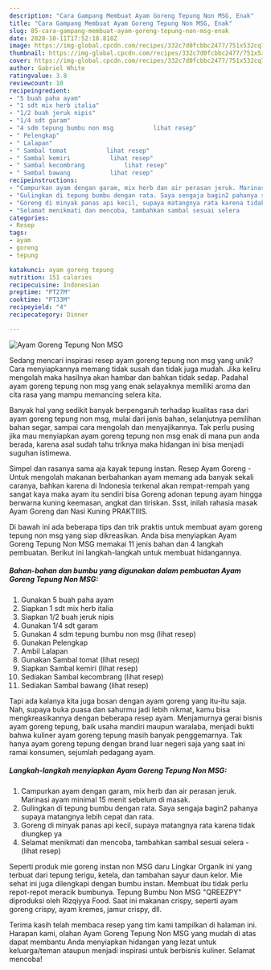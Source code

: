 ```yaml
---
description: "Cara Gampang Membuat Ayam Goreng Tepung Non MSG, Enak"
title: "Cara Gampang Membuat Ayam Goreng Tepung Non MSG, Enak"
slug: 85-cara-gampang-membuat-ayam-goreng-tepung-non-msg-enak
date: 2020-10-11T17:52:18.818Z
image: https://img-global.cpcdn.com/recipes/332c7d0fcbbc2477/751x532cq70/ayam-goreng-tepung-non-msg-foto-resep-utama.jpg
thumbnail: https://img-global.cpcdn.com/recipes/332c7d0fcbbc2477/751x532cq70/ayam-goreng-tepung-non-msg-foto-resep-utama.jpg
cover: https://img-global.cpcdn.com/recipes/332c7d0fcbbc2477/751x532cq70/ayam-goreng-tepung-non-msg-foto-resep-utama.jpg
author: Gabriel White
ratingvalue: 3.8
reviewcount: 10
recipeingredient:
- "5 buah paha ayam"
- "1 sdt mix herb italia"
- "1/2 buah jeruk nipis"
- "1/4 sdt garam"
- "4 sdm tepung bumbu non msg           lihat resep"
- " Pelengkap"
- " Lalapan"
- " Sambal tomat           lihat resep"
- " Sambal kemiri           lihat resep"
- " Sambal kecombrang           lihat resep"
- " Sambal bawang           lihat resep"
recipeinstructions:
- "Campurkan ayam dengan garam, mix herb dan air perasan jeruk. Marinasi ayam minimal 15 menit sebelum di masak."
- "Gulingkan di tepung bumbu dengan rata. Saya sengaja bagin2 pahanya supaya matangnya lebih cepat dan rata."
- "Goreng di minyak panas api kecil, supaya matangnya rata karena tidak diungkep ya"
- "Selamat menikmati dan mencoba, tambahkan sambal sesuai selera             (lihat resep)"
categories:
- Resep
tags:
- ayam
- goreng
- tepung

katakunci: ayam goreng tepung 
nutrition: 151 calories
recipecuisine: Indonesian
preptime: "PT27M"
cooktime: "PT33M"
recipeyield: "4"
recipecategory: Dinner

---
```



![Ayam Goreng Tepung Non MSG](https://img-global.cpcdn.com/recipes/332c7d0fcbbc2477/751x532cq70/ayam-goreng-tepung-non-msg-foto-resep-utama.jpg)

Sedang mencari inspirasi resep ayam goreng tepung non msg yang unik? Cara menyiapkannya memang tidak susah dan tidak juga mudah. Jika keliru mengolah maka hasilnya akan hambar dan bahkan tidak sedap. Padahal ayam goreng tepung non msg yang enak selayaknya memiliki aroma dan cita rasa yang mampu memancing selera kita.

Banyak hal yang sedikit banyak berpengaruh terhadap kualitas rasa dari ayam goreng tepung non msg, mulai dari jenis bahan, selanjutnya pemilihan bahan segar, sampai cara mengolah dan menyajikannya. Tak perlu pusing jika mau menyiapkan ayam goreng tepung non msg enak di mana pun anda berada, karena asal sudah tahu triknya maka hidangan ini bisa menjadi suguhan istimewa.

Simpel dan rasanya sama aja kayak tepung instan. Resep Ayam Goreng - Untuk mengolah makanan berbahankan ayam memang ada banyak sekali caranya, bahkan karena di Indonesia terkenal akan rempat-rempah yang sangat kaya maka ayam itu sendiri bisa Goreng adonan tepung ayam hingga berwarna kuning keemasan, angkat dan tiriskan. Ssst, inilah rahasia masak Ayam Goreng dan Nasi Kuning PRAKTIIIS.


Di bawah ini ada beberapa tips dan trik praktis untuk membuat ayam goreng tepung non msg yang siap dikreasikan. Anda bisa menyiapkan Ayam Goreng Tepung Non MSG memakai 11 jenis bahan dan 4 langkah pembuatan. Berikut ini langkah-langkah untuk membuat hidangannya.

<!--inarticleads1-->

##### Bahan-bahan dan bumbu yang digunakan dalam pembuatan Ayam Goreng Tepung Non MSG:

1. Gunakan 5 buah paha ayam
1. Siapkan 1 sdt mix herb italia
1. Siapkan 1/2 buah jeruk nipis
1. Gunakan 1/4 sdt garam
1. Gunakan 4 sdm tepung bumbu non msg           (lihat resep)
1. Gunakan  Pelengkap
1. Ambil  Lalapan
1. Gunakan  Sambal tomat           (lihat resep)
1. Siapkan  Sambal kemiri           (lihat resep)
1. Sediakan  Sambal kecombrang           (lihat resep)
1. Sediakan  Sambal bawang           (lihat resep)


Tapi ada kalanya kita juga bosan dengan ayam goreng yang itu-itu saja. Nah, supaya buka puasa dan sahurmu jadi lebih nikmat, kamu bisa mengkreasikannya dengan beberapa resep ayam. Menjamurnya gerai bisnis ayam goreng tepung, baik usaha mandiri maupun waralaba, menjadi bukti bahwa kuliner ayam goreng tepung masih banyak penggemarnya. Tak hanya ayam goreng tepung dengan brand luar negeri saja yang saat ini ramai konsumen, sejumlah pedagang ayam. 

<!--inarticleads2-->

##### Langkah-langkah menyiapkan Ayam Goreng Tepung Non MSG:

1. Campurkan ayam dengan garam, mix herb dan air perasan jeruk. Marinasi ayam minimal 15 menit sebelum di masak.
1. Gulingkan di tepung bumbu dengan rata. Saya sengaja bagin2 pahanya supaya matangnya lebih cepat dan rata.
1. Goreng di minyak panas api kecil, supaya matangnya rata karena tidak diungkep ya
1. Selamat menikmati dan mencoba, tambahkan sambal sesuai selera -             (lihat resep)


Seperti produk mie goreng instan non MSG daru Lingkar Organik ini yang terbuat dari tepung terigu, ketela, dan tambahan sayur daun kelor. Mie sehat ini juga dilengkapi dengan bumbu instan. Membuat ibu tidak perlu repot-repot meracik bumbunya. Tepung Bumbu Non MSG &#34;QREEZPY&#34; diproduksi oleh Rizqiyya Food. Saat ini makanan crispy, seperti ayam goreng crispy, ayam kremes, jamur crispy, dll. 

Terima kasih telah membaca resep yang tim kami tampilkan di halaman ini. Harapan kami, olahan Ayam Goreng Tepung Non MSG yang mudah di atas dapat membantu Anda menyiapkan hidangan yang lezat untuk keluarga/teman ataupun menjadi inspirasi untuk berbisnis kuliner. Selamat mencoba!
